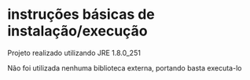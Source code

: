 # instruções básicas de instalação/execução
Projeto realizado utilizando JRE 1.8.0_251

Não foi utilizada nenhuma biblioteca externa, portando basta executa-lo
